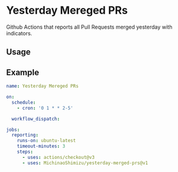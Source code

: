# Yesterday Mereged PRs

Github Actions that reports all Pull Requests merged yesterday with indicators.

## Usage

## Example

```yaml
name: Yesterday Mereged PRs

on:
  schedule:
    - cron: '0 1 * * 2-5'

  workflow_dispatch:

jobs:
  reporting:
    runs-on: ubuntu-latest
    timeout-minutes: 3
    steps:
      - uses: actions/checkout@v3
      - uses: MichinaoShimizu/yesterday-merged-prs@v1
```
